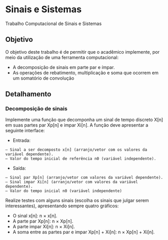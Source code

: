 # Sinais e Sistemas
Trabalho Computacional de Sinais e Sistemas

## Objetivo

O objetivo deste trabalho é de permitir que o acadêmico implemente, por meio da utilização de uma ferramenta computacional:

* A decomposição de sinais em parte par e ímpar.
* As operações de rebatimento, multiplicação e soma que ocorrem em um somatório de convolução

## Detalhamento
### Decomposição de sinais
Implemente uma função que decomponha um sinal de tempo discreto X[n] em suas partes par Xp[n] e impar Xi[n]. A função deve apresentar a seguinte interface:

* Entrada:
````
– Sinal a ser decomposto x[n] (arranjo/vetor com os valores da variável dependente).
– Valor do tempo inicial de referência n0 (variável independente).
````

* Saída:
````
– Sinal par Xp[n] (arranjo/vetor com valores da variável dependente).
– Sinal impar Xi[n] (arranjo/vetor com valores da variável dependente).
– Valor do tempo inicial n0 (variável independente)
````

Realize testes com alguns sinais (escolha os sinais que julgar serem interessantes), apresentando sempre quatro gráficos:

* O sinal x[n]: n × x[n].
* A parte par Xp[n]: n × Xp[n].
* A parte impar Xi[n]: n × Xi[n].
* A soma entre as partes par e impar Xp[n] + Xi[n]: n × Xp[n] + Xi[n].



